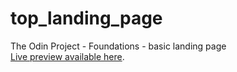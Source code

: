 # top_landing_page
The Odin Project - Foundations - basic landing page  
[Live preview available here](https://tef20.github.io/top_landing_page/).

